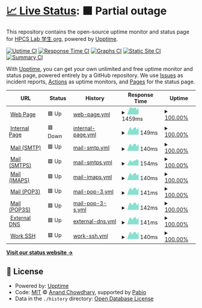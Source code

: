 # [📈 Live Status](https://HPCSLab.github.io/upptime): <!--live status--> **🟧 Partial outage**

This repository contains the open-source uptime monitor and status page for [HPCS Lab 学生 org](https://www.hpcs.cs.tsukuba.ac.jp/), powered by [Upptime](https://github.com/upptime/upptime).

[![Uptime CI](https://github.com/HPCSLab/upptime/workflows/Uptime%20CI/badge.svg)](https://github.com/HPCSLab/upptime/actions?query=workflow%3A%22Uptime+CI%22)
[![Response Time CI](https://github.com/HPCSLab/upptime/workflows/Response%20Time%20CI/badge.svg)](https://github.com/HPCSLab/upptime/actions?query=workflow%3A%22Response+Time+CI%22)
[![Graphs CI](https://github.com/HPCSLab/upptime/workflows/Graphs%20CI/badge.svg)](https://github.com/HPCSLab/upptime/actions?query=workflow%3A%22Graphs+CI%22)
[![Static Site CI](https://github.com/HPCSLab/upptime/workflows/Static%20Site%20CI/badge.svg)](https://github.com/HPCSLab/upptime/actions?query=workflow%3A%22Static+Site+CI%22)
[![Summary CI](https://github.com/HPCSLab/upptime/workflows/Summary%20CI/badge.svg)](https://github.com/HPCSLab/upptime/actions?query=workflow%3A%22Summary+CI%22)

With [Upptime](https://upptime.js.org), you can get your own unlimited and free uptime monitor and status page, powered entirely by a GitHub repository. We use [Issues](https://github.com/HPCSLab/upptime/issues) as incident reports, [Actions](https://github.com/HPCSLab/upptime/actions) as uptime monitors, and [Pages](https://HPCSLab.github.io/upptime) for the status page.

<!--start: status pages-->
<!-- This summary is generated by Upptime (https://github.com/upptime/upptime) -->
<!-- Do not edit this manually, your changes will be overwritten -->
<!-- prettier-ignore -->
| URL | Status | History | Response Time | Uptime |
| --- | ------ | ------- | ------------- | ------ |
| <img alt="" src="https://icons.duckduckgo.com/ip3/www.hpcs.cs.tsukuba.ac.jp.ico" height="13"> [Web Page](https://www.hpcs.cs.tsukuba.ac.jp) | 🟩 Up | [web-page.yml](https://github.com/HPCSLab/upptime/commits/HEAD/history/web-page.yml) | <details><summary><img alt="Response time graph" src="./graphs/web-page/response-time-week.png" height="20"> 1459ms</summary><br><a href="https://HPCSLab.github.io/upptime/history/web-page"><img alt="Response time 2373" src="https://img.shields.io/endpoint?url=https%3A%2F%2Fraw.githubusercontent.com%2FHPCSLab%2Fupptime%2FHEAD%2Fapi%2Fweb-page%2Fresponse-time.json"></a><br><a href="https://HPCSLab.github.io/upptime/history/web-page"><img alt="24-hour response time 1747" src="https://img.shields.io/endpoint?url=https%3A%2F%2Fraw.githubusercontent.com%2FHPCSLab%2Fupptime%2FHEAD%2Fapi%2Fweb-page%2Fresponse-time-day.json"></a><br><a href="https://HPCSLab.github.io/upptime/history/web-page"><img alt="7-day response time 1459" src="https://img.shields.io/endpoint?url=https%3A%2F%2Fraw.githubusercontent.com%2FHPCSLab%2Fupptime%2FHEAD%2Fapi%2Fweb-page%2Fresponse-time-week.json"></a><br><a href="https://HPCSLab.github.io/upptime/history/web-page"><img alt="30-day response time 1526" src="https://img.shields.io/endpoint?url=https%3A%2F%2Fraw.githubusercontent.com%2FHPCSLab%2Fupptime%2FHEAD%2Fapi%2Fweb-page%2Fresponse-time-month.json"></a><br><a href="https://HPCSLab.github.io/upptime/history/web-page"><img alt="1-year response time 2420" src="https://img.shields.io/endpoint?url=https%3A%2F%2Fraw.githubusercontent.com%2FHPCSLab%2Fupptime%2FHEAD%2Fapi%2Fweb-page%2Fresponse-time-year.json"></a></details> | <details><summary><a href="https://HPCSLab.github.io/upptime/history/web-page">100.00%</a></summary><a href="https://HPCSLab.github.io/upptime/history/web-page"><img alt="All-time uptime 96.81%" src="https://img.shields.io/endpoint?url=https%3A%2F%2Fraw.githubusercontent.com%2FHPCSLab%2Fupptime%2FHEAD%2Fapi%2Fweb-page%2Fuptime.json"></a><br><a href="https://HPCSLab.github.io/upptime/history/web-page"><img alt="24-hour uptime 100.00%" src="https://img.shields.io/endpoint?url=https%3A%2F%2Fraw.githubusercontent.com%2FHPCSLab%2Fupptime%2FHEAD%2Fapi%2Fweb-page%2Fuptime-day.json"></a><br><a href="https://HPCSLab.github.io/upptime/history/web-page"><img alt="7-day uptime 100.00%" src="https://img.shields.io/endpoint?url=https%3A%2F%2Fraw.githubusercontent.com%2FHPCSLab%2Fupptime%2FHEAD%2Fapi%2Fweb-page%2Fuptime-week.json"></a><br><a href="https://HPCSLab.github.io/upptime/history/web-page"><img alt="30-day uptime 100.00%" src="https://img.shields.io/endpoint?url=https%3A%2F%2Fraw.githubusercontent.com%2FHPCSLab%2Fupptime%2FHEAD%2Fapi%2Fweb-page%2Fuptime-month.json"></a><br><a href="https://HPCSLab.github.io/upptime/history/web-page"><img alt="1-year uptime 96.59%" src="https://img.shields.io/endpoint?url=https%3A%2F%2Fraw.githubusercontent.com%2FHPCSLab%2Fupptime%2FHEAD%2Fapi%2Fweb-page%2Fuptime-year.json"></a></details>
| <img alt="" src="https://icons.duckduckgo.com/ip3/www.hpcs.cs.tsukuba.ac.jp.ico" height="13"> [Internal Page](https://www.hpcs.cs.tsukuba.ac.jp/internal/pukiwiki/) | 🟥 Down | [internal-page.yml](https://github.com/HPCSLab/upptime/commits/HEAD/history/internal-page.yml) | <details><summary><img alt="Response time graph" src="./graphs/internal-page/response-time-week.png" height="20"> 149ms</summary><br><a href="https://HPCSLab.github.io/upptime/history/internal-page"><img alt="Response time 492" src="https://img.shields.io/endpoint?url=https%3A%2F%2Fraw.githubusercontent.com%2FHPCSLab%2Fupptime%2FHEAD%2Fapi%2Finternal-page%2Fresponse-time.json"></a><br><a href="https://HPCSLab.github.io/upptime/history/internal-page"><img alt="24-hour response time 180" src="https://img.shields.io/endpoint?url=https%3A%2F%2Fraw.githubusercontent.com%2FHPCSLab%2Fupptime%2FHEAD%2Fapi%2Finternal-page%2Fresponse-time-day.json"></a><br><a href="https://HPCSLab.github.io/upptime/history/internal-page"><img alt="7-day response time 149" src="https://img.shields.io/endpoint?url=https%3A%2F%2Fraw.githubusercontent.com%2FHPCSLab%2Fupptime%2FHEAD%2Fapi%2Finternal-page%2Fresponse-time-week.json"></a><br><a href="https://HPCSLab.github.io/upptime/history/internal-page"><img alt="30-day response time 150" src="https://img.shields.io/endpoint?url=https%3A%2F%2Fraw.githubusercontent.com%2FHPCSLab%2Fupptime%2FHEAD%2Fapi%2Finternal-page%2Fresponse-time-month.json"></a><br><a href="https://HPCSLab.github.io/upptime/history/internal-page"><img alt="1-year response time 479" src="https://img.shields.io/endpoint?url=https%3A%2F%2Fraw.githubusercontent.com%2FHPCSLab%2Fupptime%2FHEAD%2Fapi%2Finternal-page%2Fresponse-time-year.json"></a></details> | <details><summary><a href="https://HPCSLab.github.io/upptime/history/internal-page">100.00%</a></summary><a href="https://HPCSLab.github.io/upptime/history/internal-page"><img alt="All-time uptime 93.50%" src="https://img.shields.io/endpoint?url=https%3A%2F%2Fraw.githubusercontent.com%2FHPCSLab%2Fupptime%2FHEAD%2Fapi%2Finternal-page%2Fuptime.json"></a><br><a href="https://HPCSLab.github.io/upptime/history/internal-page"><img alt="24-hour uptime 100.00%" src="https://img.shields.io/endpoint?url=https%3A%2F%2Fraw.githubusercontent.com%2FHPCSLab%2Fupptime%2FHEAD%2Fapi%2Finternal-page%2Fuptime-day.json"></a><br><a href="https://HPCSLab.github.io/upptime/history/internal-page"><img alt="7-day uptime 100.00%" src="https://img.shields.io/endpoint?url=https%3A%2F%2Fraw.githubusercontent.com%2FHPCSLab%2Fupptime%2FHEAD%2Fapi%2Finternal-page%2Fuptime-week.json"></a><br><a href="https://HPCSLab.github.io/upptime/history/internal-page"><img alt="30-day uptime 100.00%" src="https://img.shields.io/endpoint?url=https%3A%2F%2Fraw.githubusercontent.com%2FHPCSLab%2Fupptime%2FHEAD%2Fapi%2Finternal-page%2Fuptime-month.json"></a><br><a href="https://HPCSLab.github.io/upptime/history/internal-page"><img alt="1-year uptime 92.99%" src="https://img.shields.io/endpoint?url=https%3A%2F%2Fraw.githubusercontent.com%2FHPCSLab%2Fupptime%2FHEAD%2Fapi%2Finternal-page%2Fuptime-year.json"></a></details>
| <img alt="" src="https://icons.duckduckgo.com/ip3/null.ico" height="13"> [Mail (SMTP)](mail.hpcs.cs.tsukuba.ac.jp) | 🟩 Up | [mail-smtp.yml](https://github.com/HPCSLab/upptime/commits/HEAD/history/mail-smtp.yml) | <details><summary><img alt="Response time graph" src="./graphs/mail-smtp/response-time-week.png" height="20"> 140ms</summary><br><a href="https://HPCSLab.github.io/upptime/history/mail-smtp"><img alt="Response time 142" src="https://img.shields.io/endpoint?url=https%3A%2F%2Fraw.githubusercontent.com%2FHPCSLab%2Fupptime%2FHEAD%2Fapi%2Fmail-smtp%2Fresponse-time.json"></a><br><a href="https://HPCSLab.github.io/upptime/history/mail-smtp"><img alt="24-hour response time 164" src="https://img.shields.io/endpoint?url=https%3A%2F%2Fraw.githubusercontent.com%2FHPCSLab%2Fupptime%2FHEAD%2Fapi%2Fmail-smtp%2Fresponse-time-day.json"></a><br><a href="https://HPCSLab.github.io/upptime/history/mail-smtp"><img alt="7-day response time 140" src="https://img.shields.io/endpoint?url=https%3A%2F%2Fraw.githubusercontent.com%2FHPCSLab%2Fupptime%2FHEAD%2Fapi%2Fmail-smtp%2Fresponse-time-week.json"></a><br><a href="https://HPCSLab.github.io/upptime/history/mail-smtp"><img alt="30-day response time 140" src="https://img.shields.io/endpoint?url=https%3A%2F%2Fraw.githubusercontent.com%2FHPCSLab%2Fupptime%2FHEAD%2Fapi%2Fmail-smtp%2Fresponse-time-month.json"></a><br><a href="https://HPCSLab.github.io/upptime/history/mail-smtp"><img alt="1-year response time 141" src="https://img.shields.io/endpoint?url=https%3A%2F%2Fraw.githubusercontent.com%2FHPCSLab%2Fupptime%2FHEAD%2Fapi%2Fmail-smtp%2Fresponse-time-year.json"></a></details> | <details><summary><a href="https://HPCSLab.github.io/upptime/history/mail-smtp">100.00%</a></summary><a href="https://HPCSLab.github.io/upptime/history/mail-smtp"><img alt="All-time uptime 99.37%" src="https://img.shields.io/endpoint?url=https%3A%2F%2Fraw.githubusercontent.com%2FHPCSLab%2Fupptime%2FHEAD%2Fapi%2Fmail-smtp%2Fuptime.json"></a><br><a href="https://HPCSLab.github.io/upptime/history/mail-smtp"><img alt="24-hour uptime 100.00%" src="https://img.shields.io/endpoint?url=https%3A%2F%2Fraw.githubusercontent.com%2FHPCSLab%2Fupptime%2FHEAD%2Fapi%2Fmail-smtp%2Fuptime-day.json"></a><br><a href="https://HPCSLab.github.io/upptime/history/mail-smtp"><img alt="7-day uptime 100.00%" src="https://img.shields.io/endpoint?url=https%3A%2F%2Fraw.githubusercontent.com%2FHPCSLab%2Fupptime%2FHEAD%2Fapi%2Fmail-smtp%2Fuptime-week.json"></a><br><a href="https://HPCSLab.github.io/upptime/history/mail-smtp"><img alt="30-day uptime 100.00%" src="https://img.shields.io/endpoint?url=https%3A%2F%2Fraw.githubusercontent.com%2FHPCSLab%2Fupptime%2FHEAD%2Fapi%2Fmail-smtp%2Fuptime-month.json"></a><br><a href="https://HPCSLab.github.io/upptime/history/mail-smtp"><img alt="1-year uptime 99.37%" src="https://img.shields.io/endpoint?url=https%3A%2F%2Fraw.githubusercontent.com%2FHPCSLab%2Fupptime%2FHEAD%2Fapi%2Fmail-smtp%2Fuptime-year.json"></a></details>
| <img alt="" src="https://icons.duckduckgo.com/ip3/null.ico" height="13"> [Mail (SMTPS)](mail.hpcs.cs.tsukuba.ac.jp) | 🟩 Up | [mail-smtps.yml](https://github.com/HPCSLab/upptime/commits/HEAD/history/mail-smtps.yml) | <details><summary><img alt="Response time graph" src="./graphs/mail-smtps/response-time-week.png" height="20"> 154ms</summary><br><a href="https://HPCSLab.github.io/upptime/history/mail-smtps"><img alt="Response time 144" src="https://img.shields.io/endpoint?url=https%3A%2F%2Fraw.githubusercontent.com%2FHPCSLab%2Fupptime%2FHEAD%2Fapi%2Fmail-smtps%2Fresponse-time.json"></a><br><a href="https://HPCSLab.github.io/upptime/history/mail-smtps"><img alt="24-hour response time 163" src="https://img.shields.io/endpoint?url=https%3A%2F%2Fraw.githubusercontent.com%2FHPCSLab%2Fupptime%2FHEAD%2Fapi%2Fmail-smtps%2Fresponse-time-day.json"></a><br><a href="https://HPCSLab.github.io/upptime/history/mail-smtps"><img alt="7-day response time 154" src="https://img.shields.io/endpoint?url=https%3A%2F%2Fraw.githubusercontent.com%2FHPCSLab%2Fupptime%2FHEAD%2Fapi%2Fmail-smtps%2Fresponse-time-week.json"></a><br><a href="https://HPCSLab.github.io/upptime/history/mail-smtps"><img alt="30-day response time 143" src="https://img.shields.io/endpoint?url=https%3A%2F%2Fraw.githubusercontent.com%2FHPCSLab%2Fupptime%2FHEAD%2Fapi%2Fmail-smtps%2Fresponse-time-month.json"></a><br><a href="https://HPCSLab.github.io/upptime/history/mail-smtps"><img alt="1-year response time 144" src="https://img.shields.io/endpoint?url=https%3A%2F%2Fraw.githubusercontent.com%2FHPCSLab%2Fupptime%2FHEAD%2Fapi%2Fmail-smtps%2Fresponse-time-year.json"></a></details> | <details><summary><a href="https://HPCSLab.github.io/upptime/history/mail-smtps">100.00%</a></summary><a href="https://HPCSLab.github.io/upptime/history/mail-smtps"><img alt="All-time uptime 99.37%" src="https://img.shields.io/endpoint?url=https%3A%2F%2Fraw.githubusercontent.com%2FHPCSLab%2Fupptime%2FHEAD%2Fapi%2Fmail-smtps%2Fuptime.json"></a><br><a href="https://HPCSLab.github.io/upptime/history/mail-smtps"><img alt="24-hour uptime 100.00%" src="https://img.shields.io/endpoint?url=https%3A%2F%2Fraw.githubusercontent.com%2FHPCSLab%2Fupptime%2FHEAD%2Fapi%2Fmail-smtps%2Fuptime-day.json"></a><br><a href="https://HPCSLab.github.io/upptime/history/mail-smtps"><img alt="7-day uptime 100.00%" src="https://img.shields.io/endpoint?url=https%3A%2F%2Fraw.githubusercontent.com%2FHPCSLab%2Fupptime%2FHEAD%2Fapi%2Fmail-smtps%2Fuptime-week.json"></a><br><a href="https://HPCSLab.github.io/upptime/history/mail-smtps"><img alt="30-day uptime 100.00%" src="https://img.shields.io/endpoint?url=https%3A%2F%2Fraw.githubusercontent.com%2FHPCSLab%2Fupptime%2FHEAD%2Fapi%2Fmail-smtps%2Fuptime-month.json"></a><br><a href="https://HPCSLab.github.io/upptime/history/mail-smtps"><img alt="1-year uptime 99.37%" src="https://img.shields.io/endpoint?url=https%3A%2F%2Fraw.githubusercontent.com%2FHPCSLab%2Fupptime%2FHEAD%2Fapi%2Fmail-smtps%2Fuptime-year.json"></a></details>
| <img alt="" src="https://icons.duckduckgo.com/ip3/null.ico" height="13"> [Mail (IMAPS)](mail.hpcs.cs.tsukuba.ac.jp) | 🟩 Up | [mail-imaps.yml](https://github.com/HPCSLab/upptime/commits/HEAD/history/mail-imaps.yml) | <details><summary><img alt="Response time graph" src="./graphs/mail-imaps/response-time-week.png" height="20"> 140ms</summary><br><a href="https://HPCSLab.github.io/upptime/history/mail-imaps"><img alt="Response time 143" src="https://img.shields.io/endpoint?url=https%3A%2F%2Fraw.githubusercontent.com%2FHPCSLab%2Fupptime%2FHEAD%2Fapi%2Fmail-imaps%2Fresponse-time.json"></a><br><a href="https://HPCSLab.github.io/upptime/history/mail-imaps"><img alt="24-hour response time 162" src="https://img.shields.io/endpoint?url=https%3A%2F%2Fraw.githubusercontent.com%2FHPCSLab%2Fupptime%2FHEAD%2Fapi%2Fmail-imaps%2Fresponse-time-day.json"></a><br><a href="https://HPCSLab.github.io/upptime/history/mail-imaps"><img alt="7-day response time 140" src="https://img.shields.io/endpoint?url=https%3A%2F%2Fraw.githubusercontent.com%2FHPCSLab%2Fupptime%2FHEAD%2Fapi%2Fmail-imaps%2Fresponse-time-week.json"></a><br><a href="https://HPCSLab.github.io/upptime/history/mail-imaps"><img alt="30-day response time 140" src="https://img.shields.io/endpoint?url=https%3A%2F%2Fraw.githubusercontent.com%2FHPCSLab%2Fupptime%2FHEAD%2Fapi%2Fmail-imaps%2Fresponse-time-month.json"></a><br><a href="https://HPCSLab.github.io/upptime/history/mail-imaps"><img alt="1-year response time 143" src="https://img.shields.io/endpoint?url=https%3A%2F%2Fraw.githubusercontent.com%2FHPCSLab%2Fupptime%2FHEAD%2Fapi%2Fmail-imaps%2Fresponse-time-year.json"></a></details> | <details><summary><a href="https://HPCSLab.github.io/upptime/history/mail-imaps">100.00%</a></summary><a href="https://HPCSLab.github.io/upptime/history/mail-imaps"><img alt="All-time uptime 99.37%" src="https://img.shields.io/endpoint?url=https%3A%2F%2Fraw.githubusercontent.com%2FHPCSLab%2Fupptime%2FHEAD%2Fapi%2Fmail-imaps%2Fuptime.json"></a><br><a href="https://HPCSLab.github.io/upptime/history/mail-imaps"><img alt="24-hour uptime 100.00%" src="https://img.shields.io/endpoint?url=https%3A%2F%2Fraw.githubusercontent.com%2FHPCSLab%2Fupptime%2FHEAD%2Fapi%2Fmail-imaps%2Fuptime-day.json"></a><br><a href="https://HPCSLab.github.io/upptime/history/mail-imaps"><img alt="7-day uptime 100.00%" src="https://img.shields.io/endpoint?url=https%3A%2F%2Fraw.githubusercontent.com%2FHPCSLab%2Fupptime%2FHEAD%2Fapi%2Fmail-imaps%2Fuptime-week.json"></a><br><a href="https://HPCSLab.github.io/upptime/history/mail-imaps"><img alt="30-day uptime 100.00%" src="https://img.shields.io/endpoint?url=https%3A%2F%2Fraw.githubusercontent.com%2FHPCSLab%2Fupptime%2FHEAD%2Fapi%2Fmail-imaps%2Fuptime-month.json"></a><br><a href="https://HPCSLab.github.io/upptime/history/mail-imaps"><img alt="1-year uptime 99.38%" src="https://img.shields.io/endpoint?url=https%3A%2F%2Fraw.githubusercontent.com%2FHPCSLab%2Fupptime%2FHEAD%2Fapi%2Fmail-imaps%2Fuptime-year.json"></a></details>
| <img alt="" src="https://icons.duckduckgo.com/ip3/null.ico" height="13"> [Mail (POP3)](mail.hpcs.cs.tsukuba.ac.jp) | 🟩 Up | [mail-pop-3.yml](https://github.com/HPCSLab/upptime/commits/HEAD/history/mail-pop-3.yml) | <details><summary><img alt="Response time graph" src="./graphs/mail-pop-3/response-time-week.png" height="20"> 141ms</summary><br><a href="https://HPCSLab.github.io/upptime/history/mail-pop-3"><img alt="Response time 143" src="https://img.shields.io/endpoint?url=https%3A%2F%2Fraw.githubusercontent.com%2FHPCSLab%2Fupptime%2FHEAD%2Fapi%2Fmail-pop-3%2Fresponse-time.json"></a><br><a href="https://HPCSLab.github.io/upptime/history/mail-pop-3"><img alt="24-hour response time 164" src="https://img.shields.io/endpoint?url=https%3A%2F%2Fraw.githubusercontent.com%2FHPCSLab%2Fupptime%2FHEAD%2Fapi%2Fmail-pop-3%2Fresponse-time-day.json"></a><br><a href="https://HPCSLab.github.io/upptime/history/mail-pop-3"><img alt="7-day response time 141" src="https://img.shields.io/endpoint?url=https%3A%2F%2Fraw.githubusercontent.com%2FHPCSLab%2Fupptime%2FHEAD%2Fapi%2Fmail-pop-3%2Fresponse-time-week.json"></a><br><a href="https://HPCSLab.github.io/upptime/history/mail-pop-3"><img alt="30-day response time 147" src="https://img.shields.io/endpoint?url=https%3A%2F%2Fraw.githubusercontent.com%2FHPCSLab%2Fupptime%2FHEAD%2Fapi%2Fmail-pop-3%2Fresponse-time-month.json"></a><br><a href="https://HPCSLab.github.io/upptime/history/mail-pop-3"><img alt="1-year response time 143" src="https://img.shields.io/endpoint?url=https%3A%2F%2Fraw.githubusercontent.com%2FHPCSLab%2Fupptime%2FHEAD%2Fapi%2Fmail-pop-3%2Fresponse-time-year.json"></a></details> | <details><summary><a href="https://HPCSLab.github.io/upptime/history/mail-pop-3">100.00%</a></summary><a href="https://HPCSLab.github.io/upptime/history/mail-pop-3"><img alt="All-time uptime 99.37%" src="https://img.shields.io/endpoint?url=https%3A%2F%2Fraw.githubusercontent.com%2FHPCSLab%2Fupptime%2FHEAD%2Fapi%2Fmail-pop-3%2Fuptime.json"></a><br><a href="https://HPCSLab.github.io/upptime/history/mail-pop-3"><img alt="24-hour uptime 100.00%" src="https://img.shields.io/endpoint?url=https%3A%2F%2Fraw.githubusercontent.com%2FHPCSLab%2Fupptime%2FHEAD%2Fapi%2Fmail-pop-3%2Fuptime-day.json"></a><br><a href="https://HPCSLab.github.io/upptime/history/mail-pop-3"><img alt="7-day uptime 100.00%" src="https://img.shields.io/endpoint?url=https%3A%2F%2Fraw.githubusercontent.com%2FHPCSLab%2Fupptime%2FHEAD%2Fapi%2Fmail-pop-3%2Fuptime-week.json"></a><br><a href="https://HPCSLab.github.io/upptime/history/mail-pop-3"><img alt="30-day uptime 100.00%" src="https://img.shields.io/endpoint?url=https%3A%2F%2Fraw.githubusercontent.com%2FHPCSLab%2Fupptime%2FHEAD%2Fapi%2Fmail-pop-3%2Fuptime-month.json"></a><br><a href="https://HPCSLab.github.io/upptime/history/mail-pop-3"><img alt="1-year uptime 99.37%" src="https://img.shields.io/endpoint?url=https%3A%2F%2Fraw.githubusercontent.com%2FHPCSLab%2Fupptime%2FHEAD%2Fapi%2Fmail-pop-3%2Fuptime-year.json"></a></details>
| <img alt="" src="https://icons.duckduckgo.com/ip3/null.ico" height="13"> [Mail (POP3S)](mail.hpcs.cs.tsukuba.ac.jp) | 🟩 Up | [mail-pop-3-s.yml](https://github.com/HPCSLab/upptime/commits/HEAD/history/mail-pop-3-s.yml) | <details><summary><img alt="Response time graph" src="./graphs/mail-pop-3-s/response-time-week.png" height="20"> 142ms</summary><br><a href="https://HPCSLab.github.io/upptime/history/mail-pop-3-s"><img alt="Response time 145" src="https://img.shields.io/endpoint?url=https%3A%2F%2Fraw.githubusercontent.com%2FHPCSLab%2Fupptime%2FHEAD%2Fapi%2Fmail-pop-3-s%2Fresponse-time.json"></a><br><a href="https://HPCSLab.github.io/upptime/history/mail-pop-3-s"><img alt="24-hour response time 166" src="https://img.shields.io/endpoint?url=https%3A%2F%2Fraw.githubusercontent.com%2FHPCSLab%2Fupptime%2FHEAD%2Fapi%2Fmail-pop-3-s%2Fresponse-time-day.json"></a><br><a href="https://HPCSLab.github.io/upptime/history/mail-pop-3-s"><img alt="7-day response time 142" src="https://img.shields.io/endpoint?url=https%3A%2F%2Fraw.githubusercontent.com%2FHPCSLab%2Fupptime%2FHEAD%2Fapi%2Fmail-pop-3-s%2Fresponse-time-week.json"></a><br><a href="https://HPCSLab.github.io/upptime/history/mail-pop-3-s"><img alt="30-day response time 144" src="https://img.shields.io/endpoint?url=https%3A%2F%2Fraw.githubusercontent.com%2FHPCSLab%2Fupptime%2FHEAD%2Fapi%2Fmail-pop-3-s%2Fresponse-time-month.json"></a><br><a href="https://HPCSLab.github.io/upptime/history/mail-pop-3-s"><img alt="1-year response time 145" src="https://img.shields.io/endpoint?url=https%3A%2F%2Fraw.githubusercontent.com%2FHPCSLab%2Fupptime%2FHEAD%2Fapi%2Fmail-pop-3-s%2Fresponse-time-year.json"></a></details> | <details><summary><a href="https://HPCSLab.github.io/upptime/history/mail-pop-3-s">100.00%</a></summary><a href="https://HPCSLab.github.io/upptime/history/mail-pop-3-s"><img alt="All-time uptime 99.37%" src="https://img.shields.io/endpoint?url=https%3A%2F%2Fraw.githubusercontent.com%2FHPCSLab%2Fupptime%2FHEAD%2Fapi%2Fmail-pop-3-s%2Fuptime.json"></a><br><a href="https://HPCSLab.github.io/upptime/history/mail-pop-3-s"><img alt="24-hour uptime 100.00%" src="https://img.shields.io/endpoint?url=https%3A%2F%2Fraw.githubusercontent.com%2FHPCSLab%2Fupptime%2FHEAD%2Fapi%2Fmail-pop-3-s%2Fuptime-day.json"></a><br><a href="https://HPCSLab.github.io/upptime/history/mail-pop-3-s"><img alt="7-day uptime 100.00%" src="https://img.shields.io/endpoint?url=https%3A%2F%2Fraw.githubusercontent.com%2FHPCSLab%2Fupptime%2FHEAD%2Fapi%2Fmail-pop-3-s%2Fuptime-week.json"></a><br><a href="https://HPCSLab.github.io/upptime/history/mail-pop-3-s"><img alt="30-day uptime 100.00%" src="https://img.shields.io/endpoint?url=https%3A%2F%2Fraw.githubusercontent.com%2FHPCSLab%2Fupptime%2FHEAD%2Fapi%2Fmail-pop-3-s%2Fuptime-month.json"></a><br><a href="https://HPCSLab.github.io/upptime/history/mail-pop-3-s"><img alt="1-year uptime 99.38%" src="https://img.shields.io/endpoint?url=https%3A%2F%2Fraw.githubusercontent.com%2FHPCSLab%2Fupptime%2FHEAD%2Fapi%2Fmail-pop-3-s%2Fuptime-year.json"></a></details>
| <img alt="" src="https://icons.duckduckgo.com/ip3/null.ico" height="13"> [External DNS](dns.hpcs.cs.tsukuba.ac.jp) | 🟩 Up | [external-dns.yml](https://github.com/HPCSLab/upptime/commits/HEAD/history/external-dns.yml) | <details><summary><img alt="Response time graph" src="./graphs/external-dns/response-time-week.png" height="20"> 141ms</summary><br><a href="https://HPCSLab.github.io/upptime/history/external-dns"><img alt="Response time 144" src="https://img.shields.io/endpoint?url=https%3A%2F%2Fraw.githubusercontent.com%2FHPCSLab%2Fupptime%2FHEAD%2Fapi%2Fexternal-dns%2Fresponse-time.json"></a><br><a href="https://HPCSLab.github.io/upptime/history/external-dns"><img alt="24-hour response time 166" src="https://img.shields.io/endpoint?url=https%3A%2F%2Fraw.githubusercontent.com%2FHPCSLab%2Fupptime%2FHEAD%2Fapi%2Fexternal-dns%2Fresponse-time-day.json"></a><br><a href="https://HPCSLab.github.io/upptime/history/external-dns"><img alt="7-day response time 141" src="https://img.shields.io/endpoint?url=https%3A%2F%2Fraw.githubusercontent.com%2FHPCSLab%2Fupptime%2FHEAD%2Fapi%2Fexternal-dns%2Fresponse-time-week.json"></a><br><a href="https://HPCSLab.github.io/upptime/history/external-dns"><img alt="30-day response time 148" src="https://img.shields.io/endpoint?url=https%3A%2F%2Fraw.githubusercontent.com%2FHPCSLab%2Fupptime%2FHEAD%2Fapi%2Fexternal-dns%2Fresponse-time-month.json"></a><br><a href="https://HPCSLab.github.io/upptime/history/external-dns"><img alt="1-year response time 144" src="https://img.shields.io/endpoint?url=https%3A%2F%2Fraw.githubusercontent.com%2FHPCSLab%2Fupptime%2FHEAD%2Fapi%2Fexternal-dns%2Fresponse-time-year.json"></a></details> | <details><summary><a href="https://HPCSLab.github.io/upptime/history/external-dns">100.00%</a></summary><a href="https://HPCSLab.github.io/upptime/history/external-dns"><img alt="All-time uptime 97.96%" src="https://img.shields.io/endpoint?url=https%3A%2F%2Fraw.githubusercontent.com%2FHPCSLab%2Fupptime%2FHEAD%2Fapi%2Fexternal-dns%2Fuptime.json"></a><br><a href="https://HPCSLab.github.io/upptime/history/external-dns"><img alt="24-hour uptime 100.00%" src="https://img.shields.io/endpoint?url=https%3A%2F%2Fraw.githubusercontent.com%2FHPCSLab%2Fupptime%2FHEAD%2Fapi%2Fexternal-dns%2Fuptime-day.json"></a><br><a href="https://HPCSLab.github.io/upptime/history/external-dns"><img alt="7-day uptime 100.00%" src="https://img.shields.io/endpoint?url=https%3A%2F%2Fraw.githubusercontent.com%2FHPCSLab%2Fupptime%2FHEAD%2Fapi%2Fexternal-dns%2Fuptime-week.json"></a><br><a href="https://HPCSLab.github.io/upptime/history/external-dns"><img alt="30-day uptime 100.00%" src="https://img.shields.io/endpoint?url=https%3A%2F%2Fraw.githubusercontent.com%2FHPCSLab%2Fupptime%2FHEAD%2Fapi%2Fexternal-dns%2Fuptime-month.json"></a><br><a href="https://HPCSLab.github.io/upptime/history/external-dns"><img alt="1-year uptime 97.84%" src="https://img.shields.io/endpoint?url=https%3A%2F%2Fraw.githubusercontent.com%2FHPCSLab%2Fupptime%2FHEAD%2Fapi%2Fexternal-dns%2Fuptime-year.json"></a></details>
| <img alt="" src="https://icons.duckduckgo.com/ip3/null.ico" height="13"> [Work SSH](work.hpcs.cs.tsukuba.ac.jp) | 🟩 Up | [work-ssh.yml](https://github.com/HPCSLab/upptime/commits/HEAD/history/work-ssh.yml) | <details><summary><img alt="Response time graph" src="./graphs/work-ssh/response-time-week.png" height="20"> 140ms</summary><br><a href="https://HPCSLab.github.io/upptime/history/work-ssh"><img alt="Response time 143" src="https://img.shields.io/endpoint?url=https%3A%2F%2Fraw.githubusercontent.com%2FHPCSLab%2Fupptime%2FHEAD%2Fapi%2Fwork-ssh%2Fresponse-time.json"></a><br><a href="https://HPCSLab.github.io/upptime/history/work-ssh"><img alt="24-hour response time 163" src="https://img.shields.io/endpoint?url=https%3A%2F%2Fraw.githubusercontent.com%2FHPCSLab%2Fupptime%2FHEAD%2Fapi%2Fwork-ssh%2Fresponse-time-day.json"></a><br><a href="https://HPCSLab.github.io/upptime/history/work-ssh"><img alt="7-day response time 140" src="https://img.shields.io/endpoint?url=https%3A%2F%2Fraw.githubusercontent.com%2FHPCSLab%2Fupptime%2FHEAD%2Fapi%2Fwork-ssh%2Fresponse-time-week.json"></a><br><a href="https://HPCSLab.github.io/upptime/history/work-ssh"><img alt="30-day response time 141" src="https://img.shields.io/endpoint?url=https%3A%2F%2Fraw.githubusercontent.com%2FHPCSLab%2Fupptime%2FHEAD%2Fapi%2Fwork-ssh%2Fresponse-time-month.json"></a><br><a href="https://HPCSLab.github.io/upptime/history/work-ssh"><img alt="1-year response time 143" src="https://img.shields.io/endpoint?url=https%3A%2F%2Fraw.githubusercontent.com%2FHPCSLab%2Fupptime%2FHEAD%2Fapi%2Fwork-ssh%2Fresponse-time-year.json"></a></details> | <details><summary><a href="https://HPCSLab.github.io/upptime/history/work-ssh">100.00%</a></summary><a href="https://HPCSLab.github.io/upptime/history/work-ssh"><img alt="All-time uptime 97.31%" src="https://img.shields.io/endpoint?url=https%3A%2F%2Fraw.githubusercontent.com%2FHPCSLab%2Fupptime%2FHEAD%2Fapi%2Fwork-ssh%2Fuptime.json"></a><br><a href="https://HPCSLab.github.io/upptime/history/work-ssh"><img alt="24-hour uptime 100.00%" src="https://img.shields.io/endpoint?url=https%3A%2F%2Fraw.githubusercontent.com%2FHPCSLab%2Fupptime%2FHEAD%2Fapi%2Fwork-ssh%2Fuptime-day.json"></a><br><a href="https://HPCSLab.github.io/upptime/history/work-ssh"><img alt="7-day uptime 100.00%" src="https://img.shields.io/endpoint?url=https%3A%2F%2Fraw.githubusercontent.com%2FHPCSLab%2Fupptime%2FHEAD%2Fapi%2Fwork-ssh%2Fuptime-week.json"></a><br><a href="https://HPCSLab.github.io/upptime/history/work-ssh"><img alt="30-day uptime 91.80%" src="https://img.shields.io/endpoint?url=https%3A%2F%2Fraw.githubusercontent.com%2FHPCSLab%2Fupptime%2FHEAD%2Fapi%2Fwork-ssh%2Fuptime-month.json"></a><br><a href="https://HPCSLab.github.io/upptime/history/work-ssh"><img alt="1-year uptime 97.13%" src="https://img.shields.io/endpoint?url=https%3A%2F%2Fraw.githubusercontent.com%2FHPCSLab%2Fupptime%2FHEAD%2Fapi%2Fwork-ssh%2Fuptime-year.json"></a></details>

<!--end: status pages-->

[**Visit our status website →**](https://HPCSLab.github.io/upptime)

## 📄 License

- Powered by: [Upptime](https://github.com/upptime/upptime)
- Code: [MIT](./LICENSE) © [Anand Chowdhary](https://anandchowdhary.com), supported by [Pabio](https://pabio.com)
- Data in the `./history` directory: [Open Database License](https://opendatacommons.org/licenses/odbl/1-0/)
